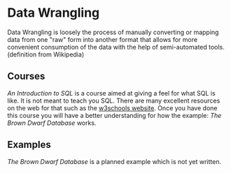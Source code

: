 # Data Wrangling

Data Wrangling is loosely the process of manually converting or mapping data from one "raw" form into another format that allows for more convenient consumption of the data with the help of semi-automated tools. (definition from Wikipedia)

## Courses

*An Introduction to SQL* is a course aimed at giving a feel for what SQL is like. It is not meant to teach you SQL. There are many excellent resources on the web for that such as the <a href="https://www.w3schools.com/sql/default.asp" target="_blank">w3schools website</a>. Once you have done this course you will have a better understanding for how the example: *The Brown Dwarf Database* works.

## Examples
*The Brown Dwarf Database* is a planned example which is not yet written.
